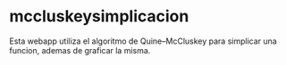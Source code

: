 mccluskeysimplicacion
=====================

Esta webapp utiliza el algoritmo de Quine–McCluskey para simplicar una funcion, ademas de graficar la misma.
